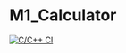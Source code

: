 # M1_Calculator

[![C/C++ CI](https://github.com/AdhyyanKul52/M1_Calculator/actions/workflows/c-cpp.yml/badge.svg)](https://github.com/AdhyyanKul52/M1_Calculator/actions/workflows/c-cpp.yml)
